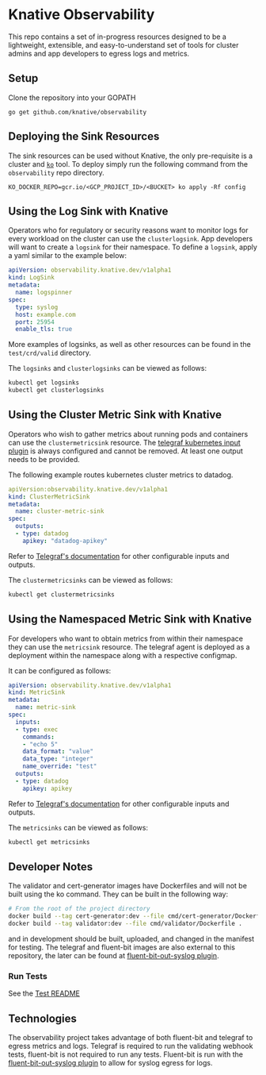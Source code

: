 # Knative Observability

This repo contains a set of in-progress resources designed
to be a lightweight, extensible, and easy-to-understand set of
tools for cluster admins and app developers to egress logs and metrics.

## Setup

Clone the repository into your GOPATH

```
go get github.com/knative/observability
```

## Deploying the Sink Resources

The sink resources can be used without Knative, the only pre-requisite is a
cluster and [`ko`][ko] tool. To deploy simply run the following command from
the `observability` repo directory.

```
KO_DOCKER_REPO=gcr.io/<GCP_PROJECT_ID>/<BUCKET> ko apply -Rf config
```

## Using the Log Sink with Knative

Operators who for regulatory or security reasons want to monitor
logs for every workload on the cluster can use the `clusterlogsink`.
App developers will want to create a `logsink` for their namespace. To
define a `logsink`, apply a yaml similar to the example below:

```yaml
apiVersion: observability.knative.dev/v1alpha1
kind: LogSink
metadata:
  name: logspinner
spec:
  type: syslog
  host: example.com
  port: 25954
  enable_tls: true
```

More examples of logsinks, as well as other resources can be found
in the `test/crd/valid` directory.

The `logsinks` and `clusterlogsinks` can be viewed as follows:

```bash
kubectl get logsinks
kubectl get clusterlogsinks
```

## Using the Cluster Metric Sink with Knative

Operators who wish to gather metrics about running pods and containers can use
the `clustermetricsink` resource. The [telegraf kubernetes input
plugin][telegraf-k8s] is always configured and cannot be removed. At least one
output needs to be provided.

The following example routes kubernetes cluster metrics to datadog.

```yaml
apiVersion:observability.knative.dev/v1alpha1
kind: ClusterMetricSink
metadata:
  name: cluster-metric-sink
spec:
  outputs:
  - type: datadog
    apikey: "datadog-apikey"
```

Refer to [Telegraf's documentation][telegraf-docs] for other configurable
inputs and outputs.

The `clustermetricsinks` can be viewed as follows:

```bash
kubectl get clustermetricsinks
```

## Using the Namespaced Metric Sink with Knative

For developers who want to obtain metrics from within their namespace they can
use the `metricsink` resource. The telegraf agent is deployed as a deployment
within the namespace along with a respective configmap.

It can be configured as follows:

```yaml
apiVersion: observability.knative.dev/v1alpha1
kind: MetricSink
metadata:
  name: metric-sink
spec:
  inputs:
  - type: exec
    commands:
    - "echo 5"
    data_format: "value"
    data_type: "integer"
    name_override: "test"
  outputs:
  - type: datadog
    apikey: apikey
```

Refer to [Telegraf's documentation][telegraf-docs] for other configurable
inputs and outputs.

The `metricsinks` can be viewed as follows:

```bash
kubectl get metricsinks
```

## Developer Notes

The validator and cert-generator images have Dockerfiles and will not be
built using the ko command. They can be built in the following way:

```bash
# From the root of the project directory
docker build --tag cert-generator:dev --file cmd/cert-generator/Dockerfile .
docker build --tag validator:dev --file cmd/validator/Dockerfile .
```

 and in development should be built, uploaded, and
changed in the manifest for testing. The telegraf and fluent-bit images are
also external to this repository, the later can be found at
[fluent-bit-out-syslog plugin][out-syslog].

### Run Tests

See the [Test README][test-readme]

## Technologies

The observability project takes advantage of both fluent-bit and telegraf to
egress metrics and logs. Telegraf is required to run the validating webhook
tests, fluent-bit is not required to run any tests. Fluent-bit is run with the
[fluent-bit-out-syslog plugin][out-syslog] to allow for syslog egress for
logs.

[out-syslog]: https://github.com/pivotal-cf/fluent-bit-out-syslog
[ko]: https://github.com/google/ko
[telegraf-k8s]: https://docs.influxdata.com/telegraf/v1.10/plugins/inputs/#kubernetes
[telegraf-docs]: https://docs.influxdata.com/telegraf/v1.10/plugins/
[test-readme]: test/README.md
